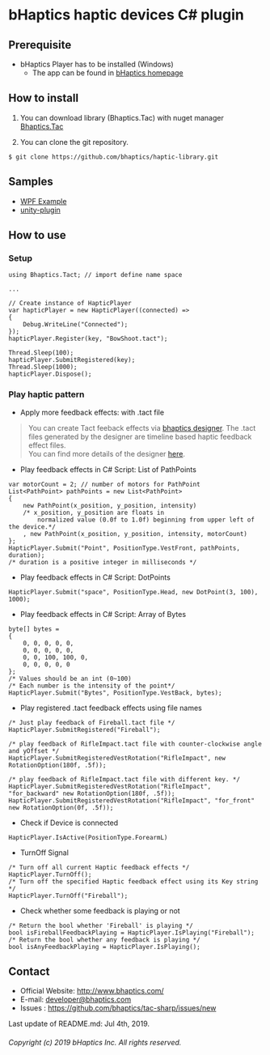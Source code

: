 # bHaptics haptic devices C# plugin

## Prerequisite
* bHaptics Player has to be installed (Windows)
   * The app can be found in [bHaptics homepage](http://bhaptics.com/)

## How to install 
1. You can download library (Bhaptics.Tac) with nuget manager [Bhaptics.Tac](https://www.nuget.org/packages/Bhaptics.Tac/)
 
2. You can clone the git repository.
```
$ git clone https://github.com/bhaptics/haptic-library.git
```


## Samples 
* [WPF Example](https://github.com/bhaptics/haptic-library/blob/master/samples/csharp/src/TestApp/MainWindow.xaml.cs)
* [unity-plugin](https://github.com/bhaptics/tactosy-sharp/tree/master/samples/tac-sharp-unity)


## How to use
### Setup
```
using Bhaptics.Tact; // import define name space

...

// Create instance of HapticPlayer
var hapticPlayer = new HapticPlayer((connected) =>
{
    Debug.WriteLine("Connected");
});
hapticPlayer.Register(key, "BowShoot.tact");

Thread.Sleep(100);
hapticPlayer.SubmitRegistered(key);
Thread.Sleep(1000);
hapticPlayer.Dispose();

```

### Play haptic pattern    

* Apply more feedback effects: with .tact file  
>You can create Tact feeback effects via [bhaptics designer](https://designer.bhaptics.com). The .tact files generated by the designer are timeline based haptic feedback effect files.<br/>
You can find more details of the designer [here](http://bhaptics.com/studio.html).

* Play feedback effects in C# Script: List of PathPoints

```
var motorCount = 2; // number of motors for PathPoint
List<PathPoint> pathPoints = new List<PathPoint>
{
    new PathPoint(x_position, y_position, intensity)
    /* x_position, y_position are floats in
        normalized value (0.0f to 1.0f) beginning from upper left of the device.*/
    , new PathPoint(x_position, y_position, intensity, motorCount)
};
HapticPlayer.Submit("Point", PositionType.VestFront, pathPoints, duration);
/* duration is a positive integer in milliseconds */
```
	
	
* Play feedback effects in C# Script: DotPoints

```
HapticPlayer.Submit("space", PositionType.Head, new DotPoint(3, 100), 1000);
```


* Play feedback effects in C# Script: Array of Bytes

```
byte[] bytes =
{
    0, 0, 0, 0, 0,
    0, 0, 0, 0, 0,
    0, 0, 100, 100, 0,
    0, 0, 0, 0, 0
}; 
/* Values should be an int (0~100)
/* Each number is the intensity of the point*/
HapticPlayer.Submit("Bytes", PositionType.VestBack, bytes);
```

* Play registered .tact feedback effects using file names

```
/* Just play feedback of Fireball.tact file */
HapticPlayer.SubmitRegistered("Fireball");

/* play feedback of RifleImpact.tact file with counter-clockwise angle and yOffset */
HapticPlayer.SubmitRegisteredVestRotation("RifleImpact", new RotationOption(180f, .5f));

/* play feedback of RifleImpact.tact file with different key. */
HapticPlayer.SubmitRegisteredVestRotation("RifleImpact", "for_backward" new RotationOption(180f, .5f));
HapticPlayer.SubmitRegisteredVestRotation("RifleImpact", "for_front" new RotationOption(0f, .5f));
```

* Check if Device is connected

```
HapticPlayer.IsActive(PositionType.ForearmL)
```


* TurnOff Signal

```
/* Turn off all current Haptic feedback effects */
HapticPlayer.TurnOff();
/* Turn off the specified Haptic feedback effect using its Key string */
HapticPlayer.TurnOff("Fireball");
```

* Check whether some feedback is playing or not

```
/* Return the bool whether 'Fireball' is playing */
bool isFireballFeedbackPlaying = HapticPlayer.IsPlaying("Fireball");
/* Return the bool whether any feedback is playing */
bool isAnyFeedbackPlaying = HapticPlayer.IsPlaying();
```


## Contact
* Official Website: http://www.bhaptics.com/
* E-mail: developer@bhaptics.com
* Issues : https://github.com/bhaptics/tac-sharp/issues/new

Last update of README.md: Jul 4th, 2019.

###### Copyright (c) 2019 bHaptics Inc. All rights reserved.
